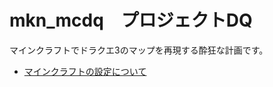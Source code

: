 # mkn_mcdq　プロジェクトDQ
マインクラフトでドラクエ3のマップを再現する酔狂な計画です。

* [マインクラフトの設定について](https://github.com/koishiu/mkn_mcdq/wiki/config)
